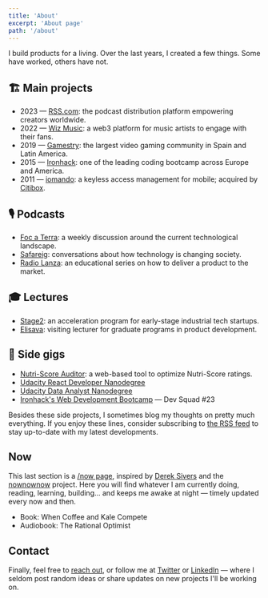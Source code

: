 ```yaml
---
title: 'About'
excerpt: 'About page'
path: '/about'
---
```


I build products for a living. Over the last years, I created a few things. Some have worked, others have not.

## 🏗️ Main projects

- 2023 — [RSS.com](https://rss.com/): the podcast distribution platform empowering creators worldwide.
- 2022 — [Wiz Music](https://wizmusic.com/): a web3 platform for music artists to engage with their fans.
- 2019 — [Gamestry](https://gamestry.com/): the largest video gaming community in Spain and Latin America.
- 2015 — [Ironhack](https://ironhack.com/): one of the leading coding bootcamp across Europe and America.
- 2011 — [iomando](https://www.iomando.com/): a keyless access management for mobile; acquired by [Citibox](https://citibox.com/).

## 🎙️ Podcasts

- [Foc a Terra](https://rss.com/podcasts/focaterra/): a weekly discussion around the current technological landscape.
- [Safareig](https://www.safareig.fm): conversations about how technology is changing society.
- [Radio Lanza](https://www.radiolanza.com): an educational series on how to deliver a product to the market.

## 🎓 Lectures

- [Stage2](https://stage2.cc/): an acceleration program for early-stage industrial tech startups.
- [Elisava](https://www.elisava.net/): visiting lecturer for graduate programs in product development.

## 🔮 Side gigs

- [Nutri-Score Auditor](https://nutriscore.app/): a web-based tool to optimize Nutri-Score ratings.
- [Udacity React Developer Nanodegree](/blog/2018/udacity-rdnd)
- [Udacity Data Analyst Nanodegree](/blog/2018/udacity-dand)
- [Ironhack's Web Development Bootcamp](/blog/2016/ironhack-experience) — Dev Squad #23

Besides these side projects, I sometimes blog my thoughts on pretty much everything. If you enjoy these lines, consider subscribing to [the RSS feed](https://www.collado.io/rss.xml) to stay up-to-date with my latest developments.

## Now

This last section is a [/now page](https://nownownow.com/p/YAnl), inspired by [Derek Sivers](https://sivers.org) and the [nownownow](https://nownownow.com) project. Here you will find whatever I am currently doing, reading, learning, building... and keeps me awake at night — timely updated every now and then.

- Book: When Coffee and Kale Compete
- Audiobook: The Rational Optimist

## Contact

Finally, feel free to [reach out](mailto:maroon_05_midway@icloud.com), or follow me at [Twitter](https://twitter.com/MarcCollado/) or [LinkedIn](https://www.linkedin.com/in/MarcCollado/) — where I seldom post random ideas or share updates on new projects I'll be working on.
